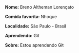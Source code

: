 **Nome:** Breno Altheman Lorençato

**Comida favorita:** Nhoque

**Localidade:** São Paulo - Brasil

**Aprendendo:** Git

**Sobre:** Estou aprendendo Git